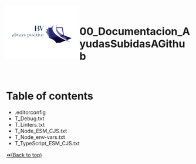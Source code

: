 <div>
	<div>
		<img src=https://raw.githubusercontent.com/Byron2016/00_forImages/main/images/Logo_01_00.png align=left alt=MyLogo width=200>
	</div>
	&nbsp;
	<div>
		<h1>00_Documentacion_AyudasSubidasAGithub</h1>
	</div>
</div>

&nbsp;

# Table of contents

-   .editorconfig
-   T_Debug.txt
-   T_Linters.txt
-   T_Node_ESM_CJS.txt
-   T_Node_env-vars.txt
-   T_TypeScript_ESM_CJS.txt

[⏪(Back to top)](#table-of-contents)
